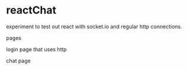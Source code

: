 # reactChat
experiment to test out react with socket.io and regular http connections.

pages

login page that uses http

chat page